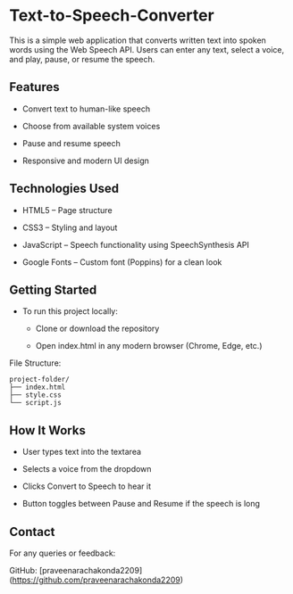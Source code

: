# Text-to-Speech-Converter
This is a simple web application that converts written text into spoken words using the Web Speech API. Users can enter any text, select a voice, and play, pause, or resume the speech.
## Features
* Convert text to human-like speech

* Choose from available system voices

* Pause and resume speech

* Responsive and modern UI design

## Technologies Used
* HTML5 – Page structure

* CSS3 – Styling and layout

* JavaScript – Speech functionality using SpeechSynthesis API

* Google Fonts – Custom font (Poppins) for a clean look

## Getting Started
- To run this project locally:

   - Clone or download the repository

   - Open index.html in any modern browser (Chrome, Edge, etc.)

File Structure:
```
project-folder/
├── index.html
├── style.css
└── script.js
```

## How It Works
* User types text into the textarea

* Selects a voice from the dropdown

* Clicks Convert to Speech to hear it

* Button toggles between Pause and Resume if the speech is long

## Contact
For any queries or feedback:

GitHub: [praveenarachakonda2209] (https://github.com/praveenarachakonda2209)
